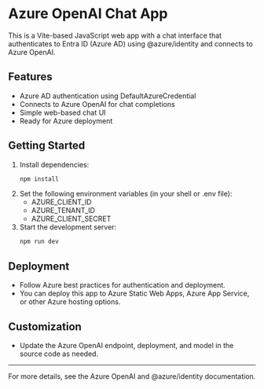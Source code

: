# Azure OpenAI Chat App

This is a Vite-based JavaScript web app with a chat interface that authenticates to Entra ID (Azure AD) using @azure/identity and connects to Azure OpenAI.

## Features
- Azure AD authentication using DefaultAzureCredential
- Connects to Azure OpenAI for chat completions
- Simple web-based chat UI
- Ready for Azure deployment

## Getting Started
1. Install dependencies:
   ```sh
   npm install
   ```
2. Set the following environment variables (in your shell or .env file):
   - AZURE_CLIENT_ID
   - AZURE_TENANT_ID
   - AZURE_CLIENT_SECRET
3. Start the development server:
   ```sh
   npm run dev
   ```

## Deployment
- Follow Azure best practices for authentication and deployment.
- You can deploy this app to Azure Static Web Apps, Azure App Service, or other Azure hosting options.

## Customization
- Update the Azure OpenAI endpoint, deployment, and model in the source code as needed.

---

For more details, see the Azure OpenAI and @azure/identity documentation.
